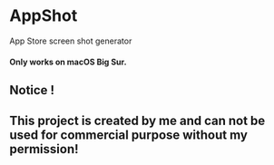 # AppShot
App Store screen shot generator

#### Only works on macOS Big Sur.

## Notice !
## This project is created by me and can not be used for commercial purpose without my permission!

